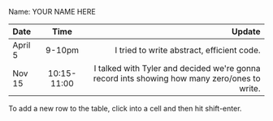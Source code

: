 Name: YOUR NAME HERE

| Date    |    Time     |                                                                                       Update |
|:--------|:-----------:|---------------------------------------------------------------------------------------------:|
| April 5 |   9-10pm    |                                                   I tried to write abstract, efficient code. |
| Nov 15  | 10:15-11:00 | I talked with Tyler and decided we're gonna record ints showing how many zero/ones to write. |


To add a new row to the table, click into a cell and then hit shift-enter.